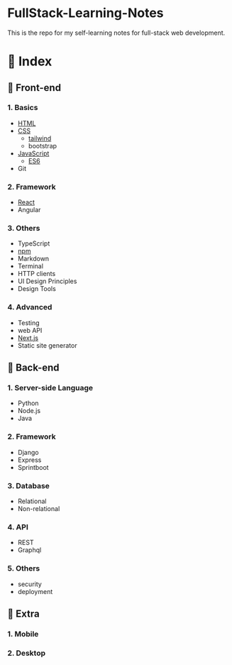 # FullStack-Learning-Notes
This is the repo for my self-learning notes for full-stack web development.

# 📌 Index  
## 🌻 Front-end
### 1. Basics
- [HTML](front-end/HTML.md)
- [CSS](front-end/CSS.md)
  - [tailwind](front-end/tailwind.md)
  - bootstrap
- [JavaScript](front-end/JavaScript.md)
  - [ES6](front-end/ES6.md)
- Git 


### 2. Framework
- [React](front-end/React.md)
- Angular

### 3. Others
- TypeScript
- [npm](front-end/npm.md)
- Markdown
- Terminal
- HTTP clients
- UI Design Principles
- Design Tools

### 4. Advanced
- Testing
- web API
- [Next.js](front-end/Nextjs.md)
- Static site generator

## 🌻 Back-end
### 1. Server-side Language
- Python
- Node.js
- Java

### 2. Framework
- Django
- Express
- Sprintboot

### 3. Database
- Relational
- Non-relational

### 4. API
- REST
- Graphql

### 5. Others
- security
- deployment
  

## 🌻 Extra
### 1. Mobile

### 2. Desktop
